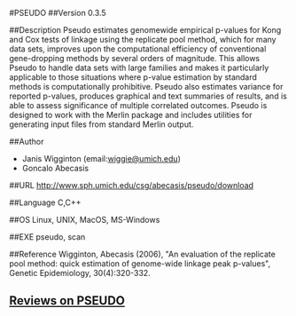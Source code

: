 #PSEUDO
##Version
0.3.5

##Description
Pseudo estimates genomewide empirical p-values for Kong and Cox tests of linkage using the replicate pool method, which for many data sets, improves upon the computational efficiency of conventional gene-dropping methods by several orders of magnitude. This allows Pseudo to handle data sets with large families and makes it particularly applicable to those situations where p-value estimation by standard methods is computationally prohibitive. Pseudo also estimates variance for reported p-values, produces graphical and text summaries of results, and is able to assess significance of multiple correlated outcomes. Pseudo is designed to work with the Merlin package and includes utilities for generating input files from standard Merlin output.

##Author
* Janis Wigginton (email:wiggie@umich.edu)
* Goncalo Abecasis

##URL
http://www.sph.umich.edu/csg/abecasis/pseudo/download

##Language
C,C++

##OS
Linux, UNIX, MacOS, MS-Windows

##EXE
pseudo, scan

##Reference
Wigginton, Abecasis (2006), "An evaluation of the replicate pool method: quick estimation of genome-wide linkage peak p-values", Genetic Epidemiology, 30(4):320-332.


## [Reviews on PSEUDO](https://github.com/gaow/genetic-analysis-software/issues/429)